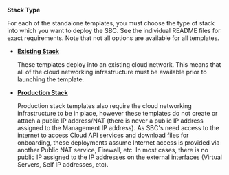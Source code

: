 **Stack Type**

For each of the standalone templates, you must choose the type of stack
into which you want to deploy the SBC. See the individual README files
for exact requirements. Note that not all options are available for all
templates.

  - [**Existing Stack**](https://github.com/RibbonCommunications/sbc_aws_cloudformation/tree/master/supported/standalone/existing-stack)
  
    These templates deploy into an existing cloud network. This means
    that all of the cloud networking infrastructure must be available
    prior to launching the template.

  - [**Production Stack**](https://github.com/RibbonCommunications/sbc_aws_cloudformation/tree/master/supported/standalone/production-stack) 
  
    Production stack templates also require the cloud networking
    infrastructure to be in place, however these templates do not create
    or attach a public IP address/NAT (there is never a public IP
    address assigned to the Management IP address). As SBC's need access
    to the internet to access Cloud API services and download files for
    onboarding, these deployments assume Internet access is provided via
    another Public NAT service, Firewall, etc. In most cases, there is
    no public IP assigned to the IP addresses on the external interfaces
    (Virtual Servers, Self IP addresses, etc).

